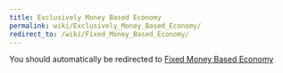 ```yaml
---
title: Exclusively Money Based Economy
permalink: wiki/Exclusively_Money_Based_Economy/
redirect_to: /wiki/Fixed_Money_Based_Economy/
---
```


You should automatically be redirected to [Fixed Money Based Economy](/wiki/Fixed_Money_Based_Economy/)
